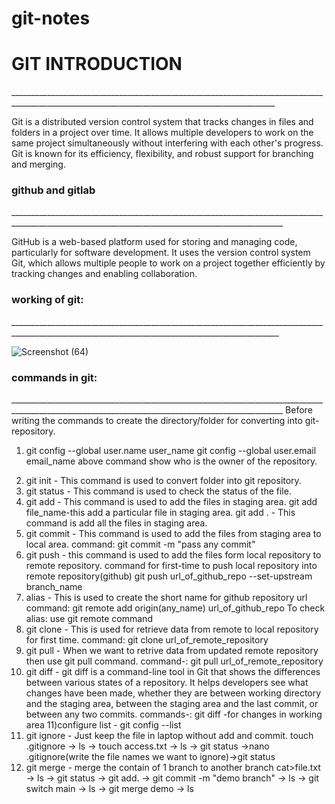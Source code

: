 # git-notes
<h1> GIT INTRODUCTION </h1>
________________________________________________________________________________________________________________________________________________

Git is a distributed version control system that tracks changes in files and folders in a project over time. 
It allows multiple developers to work on the same project simultaneously without interfering with each other's progress. 
Git is known for its efficiency, flexibility, and robust support for branching and merging.

<h3> github and gitlab </h3>
__________________________________________________________________________________________________________________________________________________

GitHub is a web-based platform used for storing and managing code, particularly for software development. 
It uses the version control system Git, which allows multiple people to work on a project together efficiently by tracking changes and enabling collaboration.

<h3> working of git: </h3>
_________________________________________________________________________________________________________________________________________________

![Screenshot (64)](https://github.com/user-attachments/assets/e008971b-17e4-402c-96bf-773c9ce6d35e)

<h3> commands in git: </h3>
__________________________________________________________________________________________________________________________________________________
Before writing the commands to create the directory/folder for converting into git-repository.

1. git config --global user.name user_name
git config --global user.email email_name
     above command show who is the owner of the repository.
     
2) git init - This command is used to convert folder into git repository.
3) git status - This command is used to check the status of the file.
4) git add - This command is used to add the files in staging area.
   git add file_name-this add a particular file in staging area.
   git add . - This command is add all the files in staging area.
5) git commit - This command is used to add the files from staging area to local area.
   command: git commit -m "pass any commit"
6) git push - this command is used to add the files form local repository to remote repository.
   command for first-time to push local repository into remote repository(github)
   git push url_of_github_repo --set-upstream branch_name
7) alias - This is used to create the short name for github repository url
   command: git remote add origin(any_name) url_of_github_repo
   To check alias: use git remote command
8) git clone - This is used for retrieve data from remote to local repository for first time.
   command: git clone url_of_remote_repository
9) git pull - When we want to retrive data from updated remote repository then use git pull command.
   command-: git pull url_of_remote_repository
10) git diff - git diff is a command-line tool in Git that shows the differences between various states of a repository. It helps developers see what changes have been made, whether they are between working directory and      the staging area, between the staging area and the last commit, or between any two commits.
commands-: git diff -for changes in working area
11)configure list - git config --list
12) git ignore - Just keep the file in laptop without add and commit.
    touch .gitignore -> ls -> touch access.txt -> ls -> git status ->nano .gitignore(write the file names we want to ignore)->git status
13) git merge - merge the contain of 1 branch to another branch
    cat>file.txt -> ls -> git status -> git add. -> git commit -m "demo branch" -> ls ->
    git switch main -> ls -> git merge demo -> ls
